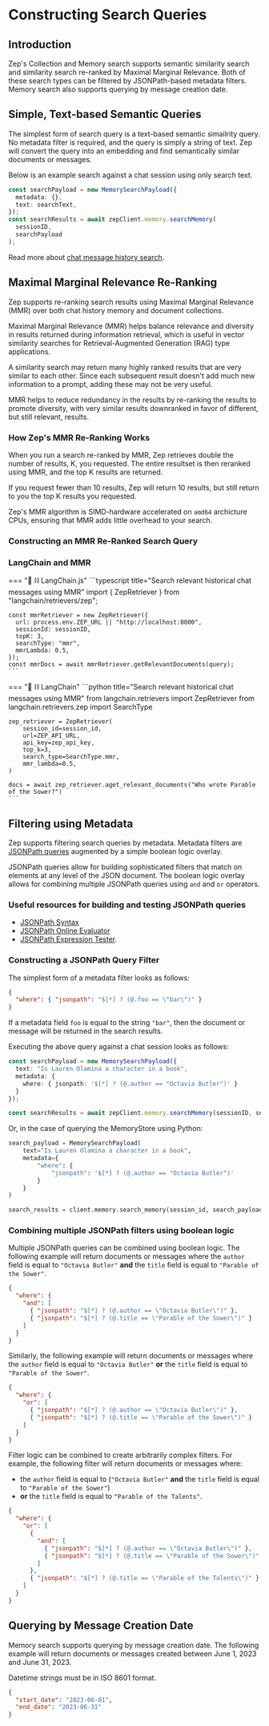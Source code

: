 # Constructing Search Queries

## Introduction

Zep's Collection and Memory search supports semantic similarity search and similarity search re-ranked by Maximal Marginal Relevance. 
Both of these search types can be filtered by JSONPath-based metadata filters. Memory search also supports querying by message creation date.

## Simple, Text-based Semantic Queries

The simplest form of search query is a text-based semantic simailrity query. No metadata filter is required, and the query is simply a string of text. Zep will convert the query into an embedding and find semantically similar documents or messages.

Below is an example search against a chat session using only search text.

```typescript
const searchPayload = new MemorySearchPayload({
  metadata: {},
  text: searchText,
});
const searchResults = await zepClient.memory.searchMemory(
  sessionID,
  searchPayload
);
```

Read more about [chat message history search](chat_history/search.md).

## Maximal Marginal Relevance Re-Ranking

Zep supports re-ranking search results using Maximal Marginal Relevance (MMR) over both chat history memory and document collections. 

Maximal Marginal Relevance (MMR) helps balance relevance and diversity in results 
returned during information retrieval, which is useful in vector similarity searches for Retrieval-Augmented Generation (RAG) type applications.

A similarity search may return many highly ranked results that are very similar to each other. Since each subsequent result doesn't add much new information to a prompt, 
adding these may not be very useful. 

MMR helps to reduce redundancy in the results by re-ranking the results to promote diversity, with very similar results 
downranked in favor of different, but still relevant, results.

### How Zep's MMR Re-Ranking Works

When you run a search re-ranked by MMR, Zep retrieves double the number of results, K, you requested. The entire resultset is then reranked using MMR, and the top K results are returned. 

If you request fewer than 10 results, Zep will return 10 results, but still return to you the top K results you requested.

Zep's MMR algorithm is SIMD-hardware accelerated on `amd64` archicture CPUs, ensuring that MMR adds little overhead to your search.



### Constructing an MMR Re-Ranked Search Query



### LangChain and MMR

=== ":parrot: :chains: LangChain.js"
    ```typescript title="Search relevant historical chat messages using MMR"
    import { ZepRetriever } from "langchain/retrievers/zep";

    const mmrRetriever = new ZepRetriever({
      url: process.env.ZEP_URL || "http://localhost:8000",
      sessionId: sessionID,
      topK: 3,
      searchType: "mmr",
      mmrLambda: 0.5,
    });
    const mmrDocs = await mmrRetriever.getRelevantDocuments(query);
    ```
=== ":parrot: :chains: LangChain"
    ```python title="Search relevant historical chat messages using MMR"
    from langchain.retrievers import ZepRetriever
    from langchain.retrievers.zep import SearchType

    zep_retriever = ZepRetriever(
        session_id=session_id,
        url=ZEP_API_URL,
        api_key=zep_api_key,
        top_k=3,
        search_type=SearchType.mmr,
        mmr_lambda=0.5,
    )

    docs = await zep_retriever.aget_relevant_documents("Who wrote Parable of the Sower?")
    ```



## Filtering using Metadata

Zep supports filtering search queries by metadata. Metadata filters are [JSONPath queries](https://www.ietf.org/archive/id/draft-goessner-dispatch-jsonpath-00.html) augmented by a simple boolean logic overlay.

JSONPath queries allow for building sophisticated filters that match on elements at any level of the JSON document. The boolean logic overlay allows for combining multiple JSONPath queries using `and` and `or` operators.

### Useful resources for building and testing JSONPath queries 
- [JSONPath Syntax](https://goessner.net/articles/JsonPath/)
- [JSONPath Online Evaluator](https://jsonpath.com/)
- [JSONPath Expression Tester](https://jsonpath.curiousconcept.com/#).

### Constructing a JSONPath Query Filter

The simplest form of a metadata filter looks as follows:

```json
{
  "where": { "jsonpath": "$[*] ? (@.foo == \"bar\")" }
}
```

If a metadata field `foo` is equal to the string `"bar"`, then the document or message will be returned in the search results.

Executing the above query against a chat session looks as follows:

```typescript
const searchPayload = new MemorySearchPayload({
  text: "Is Lauren Olamina a character in a book",
  metadata: {
    where: { jsonpath: '$[*] ? (@.author == "Octavia Butler")' }
  }
});

const searchResults = await zepClient.memory.searchMemory(sessionID, searchPayload);
```

Or, in the case of querying the MemoryStore using Python:

```python
search_payload = MemorySearchPayload(
    text="Is Lauren Olamina a character in a book",
    metadata={
        "where": {
            "jsonpath": '$[*] ? (@.author == "Octavia Butler")'
        }
    }
)

search_results = client.memory.search_memory(session_id, search_payload)
```

### Combining multiple JSONPath filters using boolean logic

Multiple JSONPath queries can be combined using boolean logic. The following example will return documents or messages where the `author` field is equal to `"Octavia Butler"` **and** the `title` field is equal to `"Parable of the Sower"`.

```json
{
  "where": {
    "and": [
      { "jsonpath": "$[*] ? (@.author == \"Octavia Butler\")" },
      { "jsonpath": "$[*] ? (@.title == \"Parable of the Sower\")" }
    ]
  }
}
```

Similarly, the following example will return documents or messages where the `author` field is equal to `"Octavia Butler"` **or** the `title` field is equal to `"Parable of the Sower"`.

```json
{
  "where": {
    "or": [
      { "jsonpath": "$[*] ? (@.author == \"Octavia Butler\")" },
      { "jsonpath": "$[*] ? (@.title == \"Parable of the Sower\")" }
    ]
  }
}
```

Filter logic can be combined to create arbitrarily complex filters. For example, the following filter will return documents or messages where:

- the `author` field is equal to (`"Octavia Butler"` **and** the `title` field is equal to `"Parable of the Sower"`) 
- **or** the `title` field is equal to `"Parable of the Talents"`.

```json
{
  "where": {
    "or": [
      {
        "and": [
          { "jsonpath": "$[*] ? (@.author == \"Octavia Butler\")" },
          { "jsonpath": "$[*] ? (@.title == \"Parable of the Sower\")" }
        ]
      },
      { "jsonpath": "$[*] ? (@.title == \"Parable of the Talents\")" }
    ]
  }
}
```

## Querying by Message Creation Date

Memory search supports querying by message creation date. The following example will return documents or messages created between June 1, 2023 and June 31, 2023. 

Datetime strings must be in ISO 8601 format.

```json
{
  "start_date": "2023-06-01",
  "end_date": "2023-06-31"
}
```